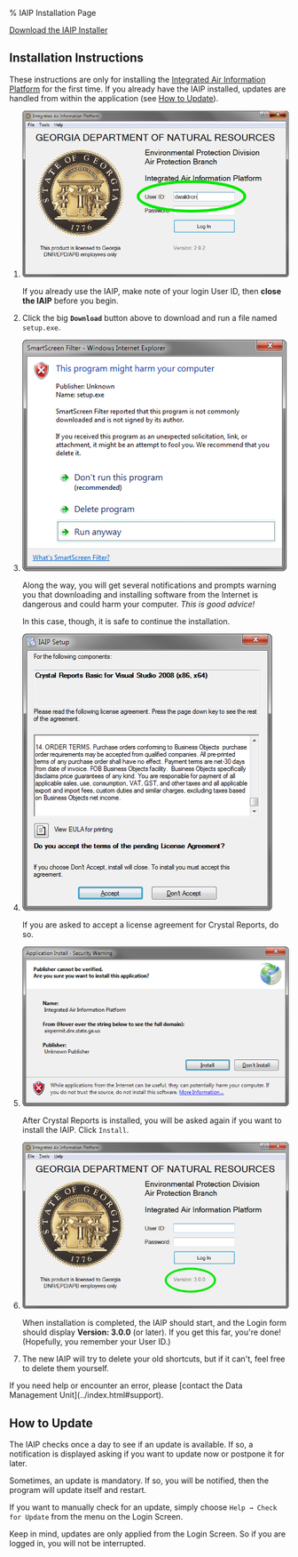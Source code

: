 % IAIP Installation Page

[Download the 
IAIP Installer](setup.exe)

## Installation Instructions

These instructions are only for installing the [Integrated Air Information Platform](../) for the first time. If you already have the IAIP installed, updates are handled from within the application (see [How to Update](#how-to-update)).

1. ![User ID](screenshots/details-IAIP-userid.png)

    If you already use the IAIP, make note of your login User ID, then **close the IAIP** before you begin.

2. Click the big **`Download`** button above to download and run a file named `setup.exe`.

3. ![Example warning](screenshots/details-warning.png) 

    Along the way, you will get several notifications and prompts warning you that downloading and installing software from the Internet is dangerous and could harm your computer. *This is good advice!*

    In this case, though, it is safe to continue the installation.

4. ![Crystal Reports license agreement](screenshots/details-CR-license.png) 

    If you are asked to accept a license agreement for Crystal Reports, do so.

5. ![Application Install Security Warning](screenshots/details-install.png) 

    After Crystal Reports is installed, you will be asked again if you want to install the IAIP. Click `Install`.

6. ![IAIP login screen](screenshots/details-IAIP-final-circled.png) 

    When installation is completed, the IAIP should start, and the Login form should display **Version: 3.0.0** (or later). If you get this far, you're done! (Hopefully, you remember your User ID.)

7. The new IAIP will try to delete your old shortcuts, but if it can't, feel free to delete them yourself. 

<div class="highlight">If you need help or encounter an error, please [contact the Data Management Unit](../index.html#support).</div>

## How to Update

The IAIP checks once a day to see if an update is available. If so, a notification is displayed asking if you want to update now or postpone it for later. 

Sometimes, an update is mandatory. If so, you will be notified, then the program will update itself and restart.

If you want to manually check for an update, simply choose `Help → Check for Update` from the menu on the Login Screen.

Keep in mind, updates are only applied from the Login Screen. So if you are logged in, you will not be interrupted.